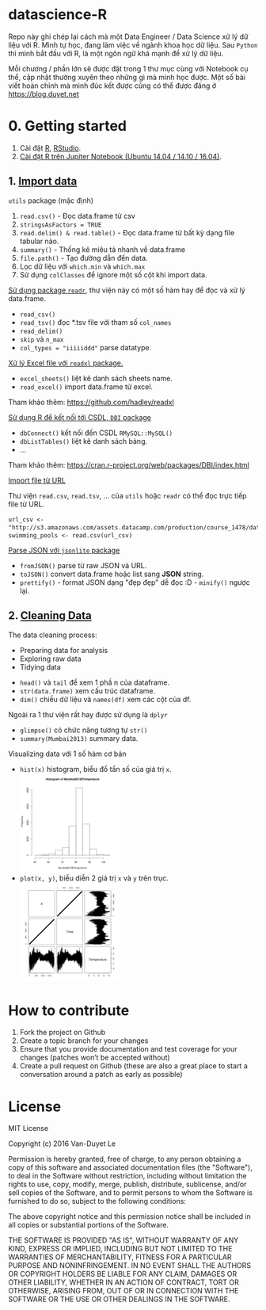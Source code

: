 # datascience-R

Repo này ghi chép lại cách mà một Data Engineer / Data Science xử lý dữ liệu với R. Mình tự học, đang làm việc về ngành khoa học dữ liệu. Sau `Python` thì mình bắt đầu với R, là một ngôn ngữ khá mạnh để xử lý dữ liệu.

Mỗi chương / phần lớn sẽ được đặt trong 1 thư mục cùng với Notebook cụ thể, cập nhật thường xuyên theo những gì mà mình học được. Một số bài viết hoàn chỉnh mà mình đúc kết được cũng có thể được đăng ở https://blog.duyet.net


# 0. Getting started

1. Cài đặt [R](https://www.r-project.org/), [RStudio](https://www.rstudio.com/products/rstudio/download/).
2. [Cài đặt R trên Jupiter Notebook (Ubuntu 14.04 / 14.10 / 16.04)](http://blog.duyet.net/2016/11/r-tren-jupiter-notebook-ubuntu-1404.html).

## 1. [Import  data](1-import-data/import-data.ipynb)

`utils` package (mặc định)

1. `read.csv()` - Đọc data.frame từ csv
2. `stringsAsFactors = TRUE`
3. `read.delim() & read.table()` - Đọc data.frame từ bất kỳ dạng file tabular nào.
4. `summary()` - Thống kê miêu tả nhanh về data.frame
5. `file.path()` - Tạo đường dẫn đến data.
6. Lọc dữ liệu với `which.min` và `which.max`
7. Sử dụng `colClasses` để ignore một số cột khi import data.

[Sử dụng package `readr`](1-import-data/readr-package.ipynb), thư viện này có một số hàm hay để đọc và xử lý data.frame.

* `read_csv()`
* `read_tsv()` đọc *.tsv file với tham số `col_names`
* `read_delim()`
* `skip` và `n_max` 
* `col_types = "iiiiiddd"` parse datatype.

[Xử lý Excel file với `readxl` package.](1-import-data/readxl-package.ipynb)

* `excel_sheets()` liệt kê danh sách sheets name.
* `read_excel()` import data.frame từ excel.

Tham khảo thêm: https://github.com/hadley/readxl

[Sử dụng R để kết nối tới CSDL, `DBI` package](1-import-data/DBI-package.ipynb)

* `dbConnect()` kết nối đến CSDL `RMySQL::MySQL()`
* `dbListTables()` liệt kê danh sách bảng.
* ...

Tham khảo thêm: https://cran.r-project.org/web/packages/DBI/index.html

[Import file từ URL](1-import-data/import-from-url.ipynb)

Thư viện `read.csv`, `read.tsv`, ... của `utils` hoặc `readr` có thể đọc trực tiếp file từ URL. 
```
url_csv <- "http://s3.amazonaws.com/assets.datacamp.com/production/course_1478/datasets/swimming_pools.csv"
swimming_pools <- read.csv(url_csv)
```

[Parse JSON với `jsonlite` package](1-import-data/JSON.ipynb)

* `fromJSON()` parse từ raw JSON và URL.
* `toJSON()` convert data.frame hoặc list sang **JSON** string.
* `prettify()` - format JSON dạng "đẹp đẹp" dễ  đọc :D - `minify()` ngược lại.

## 2. [Cleaning Data ](2-cleaning-data/cleaning-data.ipynb)

The data cleaning process: 
 - Preparing data for analysis
 - Exploring raw data 
 - Tidying data

 * `head()` và `tail` để xem 1 phầ n của dataframe.
 * `str(data.frame)` xem cấu trúc dataframe.
 * `dim()` chiều dữ liệu và `names(df)` xem các cột của df.
 
 Ngoài ra 1 thư viện rất hay được sử dụng là `dplyr`
 
  * `glimpse()` có chức năng tương tự `str()`
  * `summary(Mumbai2013)` summary data.
 
Visualizing data với 1 số hàm cơ bản 

* `hist(x)` histogram, biểu đồ tần số của giá trị `x`.
    <img src="./2-cleaning-data/hist-mumbai.png" width="200" />
* `plot(x, y)`, biểu diễn 2 giá trị `x` và `y` trên trục.
    <img src="./2-cleaning-data/plot-mumbai.png" width="200" />


# How to contribute

1. Fork the project on Github
2. Create a topic branch for your changes
3. Ensure that you provide documentation and test coverage for your changes (patches won’t be accepted without)
4. Create a pull request on Github (these are also a great place to start a conversation around a patch as early as possible)

# License

MIT License

Copyright (c) 2016 Van-Duyet Le

Permission is hereby granted, free of charge, to any person obtaining a copy of this software and associated documentation files (the "Software"), to deal in the Software without restriction, including without limitation the rights to use, copy, modify, merge, publish, distribute, sublicense, and/or sell copies of the Software, and to permit persons to whom the Software is furnished to do so, subject to the following conditions:

The above copyright notice and this permission notice shall be included in all copies or substantial portions of the Software.

THE SOFTWARE IS PROVIDED "AS IS", WITHOUT WARRANTY OF ANY KIND, EXPRESS OR IMPLIED, INCLUDING BUT NOT LIMITED TO THE WARRANTIES OF MERCHANTABILITY, FITNESS FOR A PARTICULAR PURPOSE AND NONINFRINGEMENT. IN NO EVENT SHALL THE AUTHORS OR COPYRIGHT HOLDERS BE LIABLE FOR ANY CLAIM, DAMAGES OR OTHER LIABILITY, WHETHER IN AN ACTION OF CONTRACT, TORT OR OTHERWISE, ARISING FROM, OUT OF OR IN CONNECTION WITH THE SOFTWARE OR THE USE OR OTHER DEALINGS IN THE SOFTWARE.
